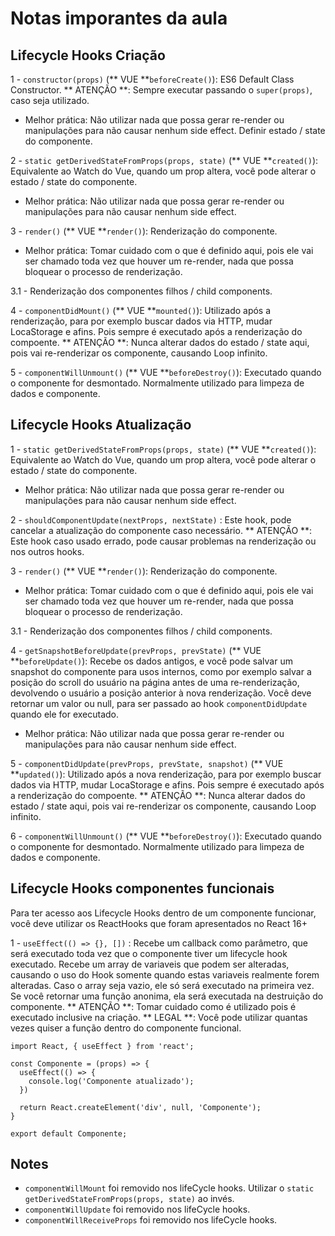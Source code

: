 # Notas imporantes da aula

## Lifecycle Hooks Criação

1 - `constructor(props)` (** VUE **`beforeCreate()`): ES6 Default Class Constructor.
** ATENÇÃO **: Sempre executar passando o `super(props)`, caso seja utilizado.

- Melhor prática: Não utilizar nada que possa gerar re-render ou manipulações para não causar nenhum side effect. Definir estado / state do componente.

2 - `static getDerivedStateFromProps(props, state)` (** VUE **`created()`): Equivalente ao Watch do Vue, quando um prop altera, você pode alterar o estado / state do componente.

- Melhor prática: Não utilizar nada que possa gerar re-render ou manipulações para não causar nenhum side effect.

3 - `render()` (** VUE **`render()`): Renderização do componente.

- Melhor prática: Tomar cuidado com o que é definido aqui, pois ele vai ser chamado toda vez que houver um re-render, nada que possa bloquear o processo de renderização.

3.1 - Renderização dos componentes filhos / child components.

4 - `componentDidMount()` (** VUE **`mounted()`): Utilizado após a renderização, para por exemplo buscar dados via HTTP, mudar LocaStorage e afins. Pois sempre é executado após a renderização do compoente. 
** ATENÇÃO **: Nunca alterar dados do estado / state aqui, pois vai re-renderizar os componente, causando Loop infinito.

5 - `componentWillUnmount()` (** VUE **`beforeDestroy()`): Executado quando o componente for desmontado. Normalmente utilizado para limpeza de dados e componente.

## Lifecycle Hooks Atualização

1 - `static getDerivedStateFromProps(props, state)` (** VUE **`created()`): Equivalente ao Watch do Vue, quando um prop altera, você pode alterar o estado / state do componente.

- Melhor prática: Não utilizar nada que possa gerar re-render ou manipulações para não causar nenhum side effect.

2 - `shouldComponentUpdate(nextProps, nextState)` : Este hook, pode cancelar a atualização do componente caso necessário. 
** ATENÇÃO **: Este hook caso usado errado, pode causar problemas na renderização ou nos outros hooks.

3 - `render()` (** VUE **`render()`): Renderização do componente.

- Melhor prática: Tomar cuidado com o que é definido aqui, pois ele vai ser chamado toda vez que houver um re-render, nada que possa bloquear o processo de renderização.

3.1 - Renderização dos componentes filhos / child components.

4 - `getSnapshotBeforeUpdate(prevProps, prevState)` (** VUE **`beforeUpdate()`): Recebe os dados antigos, e você pode salvar um snapshot do componente para usos internos, como por exemplo salvar a posição do scroll do usuário na página antes de uma re-renderização, devolvendo o usuário a posição anterior à nova renderização. Você deve retornar um valor ou null, para ser passado ao hook `componentDidUpdate` quando ele for executado.

- Melhor prática: Não utilizar nada que possa gerar re-render ou manipulações para não causar nenhum side effect.

5 - `componentDidUpdate(prevProps, prevState, snapshot)` (** VUE **`updated()`): Utilizado após a nova renderização, para por exemplo buscar dados via HTTP, mudar LocaStorage e afins. Pois sempre é executado após a renderização do compoente.
** ATENÇÃO **: Nunca alterar dados do estado / state aqui, pois vai re-renderizar os componente, causando Loop infinito.

6 - `componentWillUnmount()` (** VUE **`beforeDestroy()`): Executado quando o componente for desmontado. Normalmente utilizado para limpeza de dados e componente.

## Lifecycle Hooks componentes funcionais
Para ter acesso aos Lifecycle Hooks dentro de um componente funcionar, você deve utilizar os ReactHooks que foram apresentados no React 16+

1 - `useEffect(() => {}, [])` : Recebe um callback como parâmetro, que será executado toda vez que o componente tiver um lifecycle hook executado. Recebe um array de variaveis que podem ser alteradas, causando o uso do Hook somente quando estas variaveis realmente forem alteradas. Caso o array seja vazio, ele só será executado na primeira vez. Se você retornar uma função anonima, ela será executada na destruição do componente.
** ATENÇÃO **: Tomar cuidado como é utilizado pois é executado inclusive na criação.
** LEGAL **: Você pode utilizar quantas vezes quiser a função dentro do componente funcional.

```JS
import React, { useEffect } from 'react';

const Componente = (props) => {
  useEffect(() => {
    console.log('Componente atualizado');
  })

  return React.createElement('div', null, 'Componente');
}

export default Componente;

```

## Notes

- `componentWillMount` foi removido nos lifeCycle hooks. Utilizar o `static getDerivedStateFromProps(props, state)` ao invés.
- `componentWillUpdate` foi removido nos lifeCycle hooks.
- `componentWillReceiveProps` foi removido nos lifeCycle hooks.